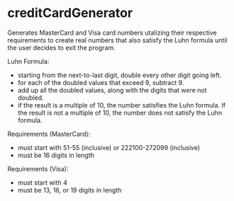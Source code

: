 # creditCardGenerator

Generates MasterCard and Visa card numbers utalizing their respective requirements to create real numbers that also satisfy the Luhn formula until the user 
decides to exit the program. 

Luhn Formula:
- starting from the next-to-last digit, double every other digit going left.
- for each of the doubled values that exceed 9, subtract 9.
- add up all the doubled values, along with the digits that were not doubled.
- if the result is a multiple of 10, the number satisfies the Luhn formula. If the result is not a multiple of 10, the number does not satisfy
  the Luhn formula.


Requirements (MasterCard):
- must start with 51-55 (inclusive) or 222100-272099 (inclusive)
- must be 16 digits in length

Requirements (Visa): 
- must start with 4 
- must be 13, 16, or 19 digits in length
